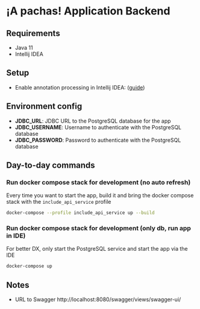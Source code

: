 # ¡A pachas! Application Backend

## Requirements

- Java 11
- Intellij IDEA

## Setup

- Enable annotation processing in Intellij IDEA: ([guide](https://docs.micronaut.io/1.0.0/guide/index.html#_configuring_intellij_idea))

## Environment config

- **JDBC_URL**: JDBC URL to the PostgreSQL database for the app
- **JDBC_USERNAME**: Username to authenticate with the PostgreSQL database
- **JDBC_PASSWORD**: Password to authenticate with the PostgreSQL database

## Day-to-day commands

### Run docker compose stack for development (no auto refresh)

Every time you want to start the app, build it and bring the docker compose stack with the `include_api_service` profile

```bash
docker-compose --profile include_api_service up --build
```

### Run docker compose stack for development (only db, run app in IDE)

For better DX, only start the PostgreSQL service and start the app via the IDE

```bash
docker-compose up
```

## Notes

- URL to Swagger http://localhost:8080/swagger/views/swagger-ui/